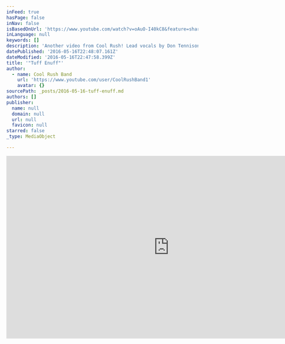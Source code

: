 ```yaml
---
inFeed: true
hasPage: false
inNav: false
isBasedOnUrl: 'https://www.youtube.com/watch?v=oAuO-I40kC8&feature=share'
inLanguage: null
keywords: []
description: 'Another video from Cool Rush! Lead vocals by Don Tennison on keyboard at The Par Lounge.'
datePublished: '2016-05-16T22:48:07.161Z'
dateModified: '2016-05-16T22:47:58.399Z'
title: '"Tuff Enuff"'
author:
  - name: Cool Rush Band
    url: 'https://www.youtube.com/user/CoolRushBand1'
    avatar: {}
sourcePath: _posts/2016-05-16-tuff-enuff.md
authors: []
publisher:
  name: null
  domain: null
  url: null
  favicon: null
starred: false
_type: MediaObject

---
```

<iframe src="https://cdn.embedly.com/widgets/media.html?src=https%3A%2F%2Fwww.youtube.com%2Fembed%2FoAuO-I40kC8%3Ffeature%3Doembed&amp;url=http%3A%2F%2Fwww.youtube.com%2Fwatch%3Fv%3DoAuO-I40kC8&amp;image=https%3A%2F%2Fi.ytimg.com%2Fvi%2FoAuO-I40kC8%2Fhqdefault.jpg&amp;key=b7d04c9b404c499eba89ee7072e1c4f7&amp;type=text%2Fhtml&amp;schema=youtube" width="854" height="480" scrolling="no" frameborder="0" allowfullscreen="" style=""></iframe>